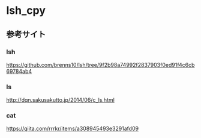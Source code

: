 # lsh_cpy
## 参考サイト
### lsh
https://github.com/brenns10/lsh/tree/9f2b98a74992f2837903f0ed91f4c6cb69784ab4
### ls
http://dqn.sakusakutto.jp/2014/06/c_ls.html
### cat
https://qiita.com/rrrkr/items/a308945493e3291afd09